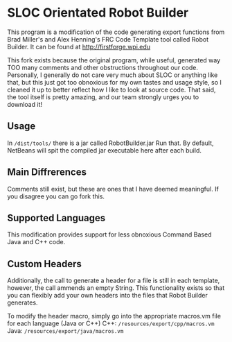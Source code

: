 SLOC Orientated Robot Builder
=============
This program is a modification of the code generating export functions from Brad Miller's and Alex Henning's FRC Code Template tool called Robot Builder. It can be found at http://firstforge.wpi.edu

This fork exists because the original program, while useful, generated way TOO many comments and other obstructions throughout our code. Personally, I generally do not care very much about SLOC or anything like that, but this just got too obnoxious for my own tastes and usage style, so I cleaned it up to better reflect how I like to look at source code. That said, the tool itself is pretty amazing, and our team strongly urges you to download it!

Usage
-------
In `/dist/tools/` there is a jar called RobotBuilder.jar
Run that. By default, NetBeans will spit the compiled jar executable here after each build.

Main Diffrerences
-----------------
Comments still exist, but these are ones that I have deemed meaningful. If you disagree you can go fork this.

Supported Languages
-------------------
This modification provides support for less obnoxious Command Based Java and C++ code. 

Custom Headers
-------------
Additionally, the call to generate a header for a file is still in each template, however, the call ammends an empty String. This functionality exists so that you can flexibly add your own headers into the files that Robot Builder generates.

To modify the header macro, simply go into the appropriate macros.vm file for each language (Java or C++)
C++:	`/resources/export/cpp/macros.vm`
Java:	`/resources/export/java/macros.vm`
